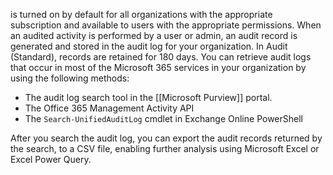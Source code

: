 is turned on by default for all organizations with the appropriate subscription and available to users with the appropriate permissions. When an audited activity is performed by a user or admin, an audit record is generated and stored in the audit log for your organization. In Audit (Standard), records are retained for 180 days. You can retrieve audit logs that occur in most of the Microsoft 365 services in your organization by using the following methods:
- The audit log search tool in the [[Microsoft Purview]] portal.
- The Office 365 Management Activity API
- The `Search-UnifiedAuditLog` cmdlet in Exchange Online PowerShell

After you search the audit log, you can export the audit records returned by the search, to a CSV file, enabling further analysis using Microsoft Excel or Excel Power Query.